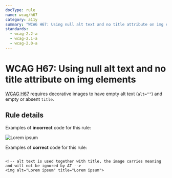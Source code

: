 ```yaml
---
docType: rule
name: wcag/h67
category: a11y
summary: "WCAG H67: Using null alt text and no title attribute on img elements"
standards:
  - wcag-2.2-a
  - wcag-2.1-a
  - wcag-2.0-a
---
```


# WCAG H67: Using null alt text and no title attribute on img elements

[WCAG H67][1] requires decorative images to have empty alt text (`alt=""`) and empty or absent `title`.

[1]: https://www.w3.org/WAI/WCAG22/Techniques/html/H67

## Rule details

Examples of **incorrect** code for this rule:

<validate name="incorrect" rules="wcag/h67">
    <img title="Lorem ipsum">
</validate>

Examples of **correct** code for this rule:

<validate name="correct" rules="wcag/h67">
    <!-- empty alt text and no title is interpreted as purely decorative -->
    <img alt="">

    <!-- alt text is used together with title, the image carries meaning and will not be ignored by AT -->
    <img alt="Lorem ipsum" title="Lorem ipsum">

</validate>
